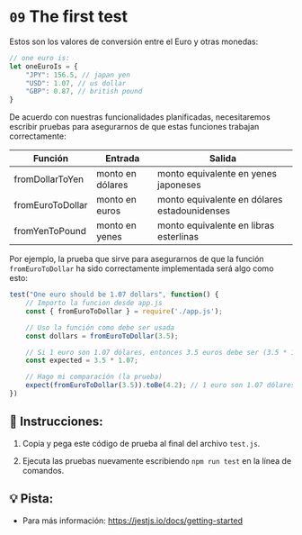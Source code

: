 # `09` The first test

Estos son los valores de conversión entre el Euro y otras monedas:

```js
// one euro is:
let oneEuroIs = {
    "JPY": 156.5, // japan yen
    "USD": 1.07, // us dollar
    "GBP": 0.87, // british pound
}
```

De acuerdo con nuestras funcionalidades planificadas, necesitaremos escribir pruebas para asegurarnos de que estas funciones trabajan correctamente:

| Función           | Entrada             | Salida                                      |
| ----------------- | ------------------ | -------------------------------------------- |
| fromDollarToYen   | monto en dólares   | monto equivalente en yenes japoneses        |
| fromEuroToDollar  | monto en euros     | monto equivalente en dólares estadounidenses |
| fromYenToPound    | monto en yenes     | monto equivalente en libras esterlinas       |

Por ejemplo, la prueba que sirve para asegurarnos de que la función `fromEuroToDollar` ha sido correctamente implementada será algo como esto:

```js
test("One euro should be 1.07 dollars", function() {
    // Importo la funcion desde app.js
    const { fromEuroToDollar } = require('./app.js');

    // Uso la función como debe ser usada
    const dollars = fromEuroToDollar(3.5);

    // Si 1 euro son 1.07 dólares, entonces 3.5 euros debe ser (3.5 * 1.07)
    const expected = 3.5 * 1.07;

    // Hago mi comparación (la prueba)
    expect(fromEuroToDollar(3.5)).toBe(4.2); // 1 euro son 1.07 dólares, entonces 3.5 euros deberían ser = (3.5 * 1.07)
})
```

## 📝 Instrucciones:

1. Copia y pega este código de prueba al final del archivo `test.js`.

2. Ejecuta las pruebas nuevamente escribiendo `npm run test` en la línea de comandos.

## 💡 Pista:

+ Para más información: https://jestjs.io/docs/getting-started
